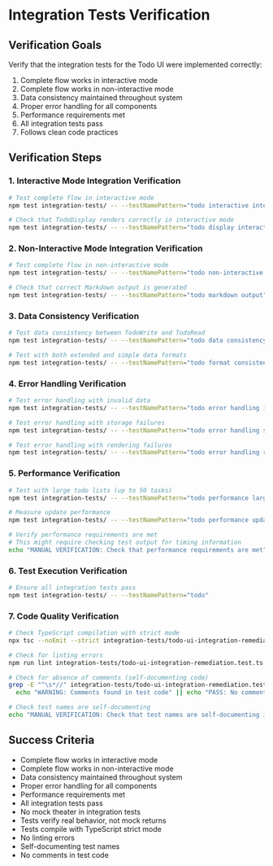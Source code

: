 # Integration Tests Verification

## Verification Goals

Verify that the integration tests for the Todo UI were implemented correctly:

1. Complete flow works in interactive mode
2. Complete flow works in non-interactive mode
3. Data consistency maintained throughout system
4. Proper error handling for all components
5. Performance requirements met
6. All integration tests pass
7. Follows clean code practices

## Verification Steps

### 1. Interactive Mode Integration Verification

```bash
# Test complete flow in interactive mode
npm test integration-tests/ -- --testNamePattern="todo interactive integration"

# Check that TodoDisplay renders correctly in interactive mode
npm test integration-tests/ -- --testNamePattern="todo display interactive"
```

### 2. Non-Interactive Mode Integration Verification

```bash
# Test complete flow in non-interactive mode
npm test integration-tests/ -- --testNamePattern="todo non-interactive integration"

# Check that correct Markdown output is generated
npm test integration-tests/ -- --testNamePattern="todo markdown output"
```

### 3. Data Consistency Verification

```bash
# Test data consistency between TodoWrite and TodoRead
npm test integration-tests/ -- --testNamePattern="todo data consistency"

# Test with both extended and simple data formats
npm test integration-tests/ -- --testNamePattern="todo format consistency"
```

### 4. Error Handling Verification

```bash
# Test error handling with invalid data
npm test integration-tests/ -- --testNamePattern="todo error handling invalid"

# Test error handling with storage failures
npm test integration-tests/ -- --testNamePattern="todo error handling storage"

# Test error handling with rendering failures
npm test integration-tests/ -- --testNamePattern="todo error handling rendering"
```

### 5. Performance Verification

```bash
# Test with large todo lists (up to 50 tasks)
npm test integration-tests/ -- --testNamePattern="todo performance large"

# Measure update performance
npm test integration-tests/ -- --testNamePattern="todo performance update"

# Verify performance requirements are met
# This might require checking test output for timing information
echo "MANUAL VERIFICATION: Check that performance requirements are met"
```

### 6. Test Execution Verification

```bash
# Ensure all integration tests pass
npm test integration-tests/ -- --testNamePattern="todo"
```

### 7. Code Quality Verification

```bash
# Check TypeScript compilation with strict mode
npx tsc --noEmit --strict integration-tests/todo-ui-integration-remediation.test.ts

# Check for linting errors
npm run lint integration-tests/todo-ui-integration-remediation.test.ts

# Check for absence of comments (self-documenting code)
grep -E "^\s*//" integration-tests/todo-ui-integration-remediation.test.ts && \
  echo "WARNING: Comments found in test code" || echo "PASS: No comments in test code"

# Check test names are self-documenting
echo "MANUAL VERIFICATION: Check that test names are self-documenting in plain English"
```

## Success Criteria

- Complete flow works in interactive mode
- Complete flow works in non-interactive mode
- Data consistency maintained throughout system
- Proper error handling for all components
- Performance requirements met
- All integration tests pass
- No mock theater in integration tests
- Tests verify real behavior, not mock returns
- Tests compile with TypeScript strict mode
- No linting errors
- Self-documenting test names
- No comments in test code